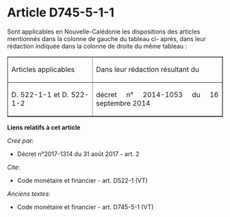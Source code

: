 # Article D745-5-1-1

Sont applicables en Nouvelle-Calédonie les dispositions des articles mentionnés dans la colonne de gauche du tableau ci-
après, dans leur rédaction indiquée dans la colonne de droite du même tableau : 

<table border="1">
  <tbody>
    <tr>
      <td align="justify">

Articles applicables </td>
      <td align="justify">

Dans leur rédaction résultant du </td>
    </tr>
    <tr>
      <td align="justify">

D. 522-1-1 et D. 522-1-2 </td>
      <td align="justify">

décret n° 2014-1053 du 16 septembre 2014</td>
    </tr>
  </tbody>
</table>

**Liens relatifs à cet article**

_Créé par_:

  - Décret n°2017-1314 du 31 août 2017 - art. 2

_Cite_:

  - Code monétaire et financier - art. D522-1 (VT)

_Anciens textes_:

  - Code monétaire et financier - art. D745-5-1 (VT)
